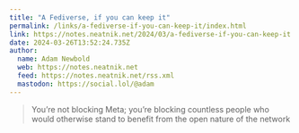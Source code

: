 ```yaml
---
title: "A Fediverse, if you can keep it"
permalink: /links/a-fediverse-if-you-can-keep-it/index.html
link: https://notes.neatnik.net/2024/03/a-fediverse-if-you-can-keep-it
date: 2024-03-26T13:52:24.735Z
author: 
  name: Adam Newbold
  web: https://notes.neatnik.net
  feed: https://notes.neatnik.net/rss.xml
  mastodon: https://social.lol/@adam
---
```


> You’re not blocking Meta; you’re blocking countless people who would otherwise stand to benefit from the open nature of the network
